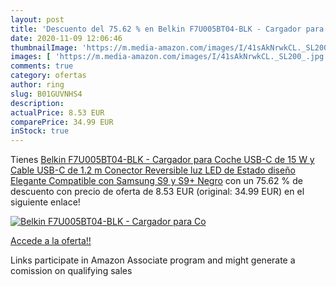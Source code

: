 ```yaml
---
layout: post
title: 'Descuento del 75.62 % en Belkin F7U005BT04-BLK - Cargador para Co'
date: 2020-11-09 12:06:46
thumbnailImage: 'https://m.media-amazon.com/images/I/41sAkNrwkCL._SL200_.jpg'
images: [ 'https://m.media-amazon.com/images/I/41sAkNrwkCL._SL200_.jpg' ]
comments: true
category: ofertas
author: ring
slug: B01GUVNHS4
description:
actualPrice: 8.53 EUR
comparePrice: 34.99 EUR
inStock: true
---
```


Tienes [Belkin F7U005BT04-BLK - Cargador para Coche USB-C de 15 W y Cable USB-C de 1.2 m  Conector Reversible  luz LED de Estado  diseño Elegante  Compatible con Samsung S9 y S9+  Negro](https://www.amazon.es/dp/B01GUVNHS4/?tag=tolees-21) con un 75.62 % de descuento con precio de oferta de 8.53 EUR (original: 34.99 EUR) en el siguiente enlace!

[![Belkin F7U005BT04-BLK - Cargador para Co](https://m.media-amazon.com/images/I/41sAkNrwkCL._SL200_.jpg)](https://www.amazon.es/dp/B01GUVNHS4/?tag=tolees-21)

[Accede a la oferta!!](https://www.amazon.es/dp/B01GUVNHS4/?tag=tolees-21)

Links participate in Amazon Associate program and might generate a comission on qualifying sales



